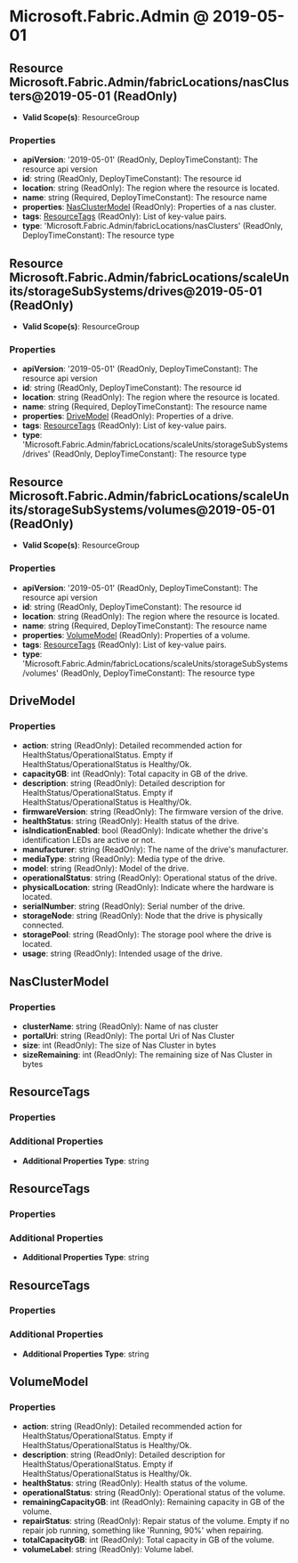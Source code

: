 # Microsoft.Fabric.Admin @ 2019-05-01

## Resource Microsoft.Fabric.Admin/fabricLocations/nasClusters@2019-05-01 (ReadOnly)
* **Valid Scope(s)**: ResourceGroup
### Properties
* **apiVersion**: '2019-05-01' (ReadOnly, DeployTimeConstant): The resource api version
* **id**: string (ReadOnly, DeployTimeConstant): The resource id
* **location**: string (ReadOnly): The region where the resource is located.
* **name**: string (Required, DeployTimeConstant): The resource name
* **properties**: [NasClusterModel](#nasclustermodel) (ReadOnly): Properties of a nas cluster.
* **tags**: [ResourceTags](#resourcetags) (ReadOnly): List of key-value pairs.
* **type**: 'Microsoft.Fabric.Admin/fabricLocations/nasClusters' (ReadOnly, DeployTimeConstant): The resource type

## Resource Microsoft.Fabric.Admin/fabricLocations/scaleUnits/storageSubSystems/drives@2019-05-01 (ReadOnly)
* **Valid Scope(s)**: ResourceGroup
### Properties
* **apiVersion**: '2019-05-01' (ReadOnly, DeployTimeConstant): The resource api version
* **id**: string (ReadOnly, DeployTimeConstant): The resource id
* **location**: string (ReadOnly): The region where the resource is located.
* **name**: string (Required, DeployTimeConstant): The resource name
* **properties**: [DriveModel](#drivemodel) (ReadOnly): Properties of a drive.
* **tags**: [ResourceTags](#resourcetags) (ReadOnly): List of key-value pairs.
* **type**: 'Microsoft.Fabric.Admin/fabricLocations/scaleUnits/storageSubSystems/drives' (ReadOnly, DeployTimeConstant): The resource type

## Resource Microsoft.Fabric.Admin/fabricLocations/scaleUnits/storageSubSystems/volumes@2019-05-01 (ReadOnly)
* **Valid Scope(s)**: ResourceGroup
### Properties
* **apiVersion**: '2019-05-01' (ReadOnly, DeployTimeConstant): The resource api version
* **id**: string (ReadOnly, DeployTimeConstant): The resource id
* **location**: string (ReadOnly): The region where the resource is located.
* **name**: string (Required, DeployTimeConstant): The resource name
* **properties**: [VolumeModel](#volumemodel) (ReadOnly): Properties of a volume.
* **tags**: [ResourceTags](#resourcetags) (ReadOnly): List of key-value pairs.
* **type**: 'Microsoft.Fabric.Admin/fabricLocations/scaleUnits/storageSubSystems/volumes' (ReadOnly, DeployTimeConstant): The resource type

## DriveModel
### Properties
* **action**: string (ReadOnly): Detailed recommended action for HealthStatus/OperationalStatus. Empty if HealthStatus/OperationalStatus is Healthy/Ok.
* **capacityGB**: int (ReadOnly): Total capacity in GB of the drive.
* **description**: string (ReadOnly): Detailed description for HealthStatus/OperationalStatus. Empty if HealthStatus/OperationalStatus is Healthy/Ok.
* **firmwareVersion**: string (ReadOnly): The firmware version of the drive.
* **healthStatus**: string (ReadOnly): Health status of the drive.
* **isIndicationEnabled**: bool (ReadOnly): Indicate whether the drive's identification LEDs are active or not.
* **manufacturer**: string (ReadOnly): The name of the drive's manufacturer.
* **mediaType**: string (ReadOnly): Media type of the drive.
* **model**: string (ReadOnly): Model of the drive.
* **operationalStatus**: string (ReadOnly): Operational status of the drive.
* **physicalLocation**: string (ReadOnly): Indicate where the hardware is located.
* **serialNumber**: string (ReadOnly): Serial number of the drive.
* **storageNode**: string (ReadOnly): Node that the drive is physically connected.
* **storagePool**: string (ReadOnly): The storage pool where the drive is located.
* **usage**: string (ReadOnly): Intended usage of the drive.

## NasClusterModel
### Properties
* **clusterName**: string (ReadOnly): Name of nas cluster
* **portalUri**: string (ReadOnly): The portal Uri of Nas Cluster
* **size**: int (ReadOnly): The size of Nas Cluster in bytes
* **sizeRemaining**: int (ReadOnly): The remaining size of Nas Cluster in bytes

## ResourceTags
### Properties
### Additional Properties
* **Additional Properties Type**: string

## ResourceTags
### Properties
### Additional Properties
* **Additional Properties Type**: string

## ResourceTags
### Properties
### Additional Properties
* **Additional Properties Type**: string

## VolumeModel
### Properties
* **action**: string (ReadOnly): Detailed recommended action for HealthStatus/OperationalStatus. Empty if HealthStatus/OperationalStatus is Healthy/Ok.
* **description**: string (ReadOnly): Detailed description for HealthStatus/OperationalStatus. Empty if HealthStatus/OperationalStatus is Healthy/Ok.
* **healthStatus**: string (ReadOnly): Health status of the volume.
* **operationalStatus**: string (ReadOnly): Operational status of the volume.
* **remainingCapacityGB**: int (ReadOnly): Remaining capacity in GB of the volume.
* **repairStatus**: string (ReadOnly): Repair status of the volume. Empty if no repair job running, something like 'Running, 90%' when repairing.
* **totalCapacityGB**: int (ReadOnly): Total capacity in GB of the volume.
* **volumeLabel**: string (ReadOnly): Volume label.

